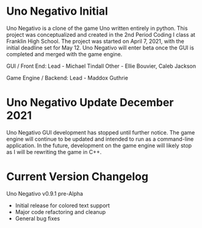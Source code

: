 # Uno Negativo Initial
Uno Negativo is a clone of the game Uno written entirely in python. This project was conceptualized and created in the 2nd Period Coding I class at Franklin High School. The project was started on April 7, 2021, with the initial deadline set for May 12. Uno Negativo will enter beta once the GUI is completed and merged with the game engine.

GUI / Front End:
 Lead - Michael Tindall
 Other - Ellie Bouvier, Caleb Jackson

Game Engine / Backend:
 Lead - Maddox Guthrie

# Uno Negativo Update December 2021
Uno Negativo GUI development has stopped until further notice. The game engine will continue to be updated and intended to run as a command-line application. In the future, development on the game engine will likely stop as I will be rewriting the game in C++.

# Current Version Changelog
Uno Negativo v0.9.1 pre-Alpha
- Initial release for colored text support
- Major code refactoring and cleanup
- General bug fixes

